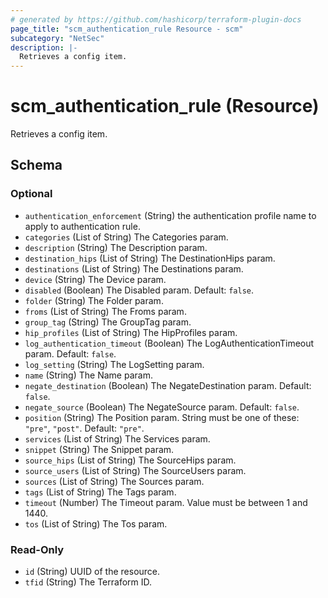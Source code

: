 ```yaml
---
# generated by https://github.com/hashicorp/terraform-plugin-docs
page_title: "scm_authentication_rule Resource - scm"
subcategory: "NetSec"
description: |-
  Retrieves a config item.
---
```


# scm_authentication_rule (Resource)

Retrieves a config item.



<!-- schema generated by tfplugindocs -->
## Schema

### Optional

- `authentication_enforcement` (String) the authentication profile name to apply to authentication rule.
- `categories` (List of String) The Categories param.
- `description` (String) The Description param.
- `destination_hips` (List of String) The DestinationHips param.
- `destinations` (List of String) The Destinations param.
- `device` (String) The Device param.
- `disabled` (Boolean) The Disabled param. Default: `false`.
- `folder` (String) The Folder param.
- `froms` (List of String) The Froms param.
- `group_tag` (String) The GroupTag param.
- `hip_profiles` (List of String) The HipProfiles param.
- `log_authentication_timeout` (Boolean) The LogAuthenticationTimeout param. Default: `false`.
- `log_setting` (String) The LogSetting param.
- `name` (String) The Name param.
- `negate_destination` (Boolean) The NegateDestination param. Default: `false`.
- `negate_source` (Boolean) The NegateSource param. Default: `false`.
- `position` (String) The Position param. String must be one of these: `"pre"`, `"post"`. Default: `"pre"`.
- `services` (List of String) The Services param.
- `snippet` (String) The Snippet param.
- `source_hips` (List of String) The SourceHips param.
- `source_users` (List of String) The SourceUsers param.
- `sources` (List of String) The Sources param.
- `tags` (List of String) The Tags param.
- `timeout` (Number) The Timeout param. Value must be between 1 and 1440.
- `tos` (List of String) The Tos param.

### Read-Only

- `id` (String) UUID of the resource.
- `tfid` (String) The Terraform ID.
